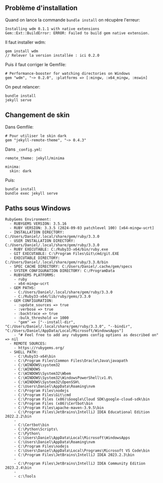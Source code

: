## Problème d'installation
Quand on lance la commande `bundle install` on récupère l'erreur:

    Installing wdm 0.1.1 with native extensions
    Gem::Ext::BuildError: ERROR: Failed to build gem native extension.

Il faut installer wdm:

    gem install wdm
    // Relever la version installée : ici 0.2.0

Puis il faut corriger le Gemfile:

    # Performance-booster for watching directories on Windows
    gem "wdm", "~> 0.2.0", :platforms => [:mingw, :x64_mingw, :mswin]

On peut relancer:

    bundle install
    jekyll serve

## Changement de skin
Dans Gemfile:

    # Pour utiliser le skin dark
    gem "jekyll-remote-theme", "~> 0.4.3"

Dans `_config.yml`:

    remote_theme: jekyll/minima
    
    minima:
      skin: dark

Puis:

    bundle install
    bundle exec jekyll serve

## Paths sous Windows

    RubyGems Environment:
      - RUBYGEMS VERSION: 3.5.16
      - RUBY VERSION: 3.3.5 (2024-09-03 patchlevel 100) [x64-mingw-ucrt]
      - INSTALLATION DIRECTORY: C:/Users/Daniel/.local/share/gem/ruby/3.3.0
      - USER INSTALLATION DIRECTORY: C:/Users/Daniel/.local/share/gem/ruby/3.3.0
      - RUBY EXECUTABLE: C:/Ruby33-x64/bin/ruby.exe
      - GIT EXECUTABLE: C:\Program Files\Git\cmd/git.EXE
      - EXECUTABLE DIRECTORY: C:/Users/Daniel/.local/share/gem/ruby/3.3.0/bin
      - SPEC CACHE DIRECTORY: C:/Users/Daniel/.cache/gem/specs
      - SYSTEM CONFIGURATION DIRECTORY: C:/ProgramData
      - RUBYGEMS PLATFORMS:
        - ruby
        - x64-mingw-ucrt
      - GEM PATHS:
        - C:/Users/Daniel/.local/share/gem/ruby/3.3.0
        - C:/Ruby33-x64/lib/ruby/gems/3.3.0
      - GEM CONFIGURATION:
        - :update_sources => true
        - :verbose => true
        - :backtrace => true
        - :bulk_threshold => 1000
        - "gem" => ["--install-dir", "C:/Users/Daniel/.local/share/gem/ruby/3.3.0", "--bindir", "C:/Users/Daniel/AppData/Local/Microsoft/WindowsApps"]
        - "# Feel free to add any rubygems config options as described on" => nil
      - REMOTE SOURCES:
        - https://rubygems.org/
      - SHELL PATH:
        - C:\Ruby33-x64\bin
        - C:\Program Files\Common Files\Oracle\Java\javapath
        - C:\WINDOWS\system32
        - C:\WINDOWS
        - C:\WINDOWS\System32\Wbem
        - C:\WINDOWS\System32\WindowsPowerShell\v1.0\
        - C:\WINDOWS\System32\OpenSSH\
        - C:\Users\Daniel\AppData\Roaming\nvm
        - C:\Program Files\nodejs
        - C:\Program Files\Git\cmd
        - C:\Program Files (x86)\Google\Cloud SDK\google-cloud-sdk\bin
        - C:\Program Files (x86)\Certbot\bin
        - C:\Program Files\apache-maven-3.9.5\bin
        - C:\Program Files\JetBrains\IntelliJ IDEA Educational Edition 2022.2.2\bin
        -
        - C:\Certbot\bin
        - C:\Python\Scripts\
        - C:\Python\
        - C:\Users\Daniel\AppData\Local\Microsoft\WindowsApps
        - C:\Users\Daniel\AppData\Roaming\nvm
        - C:\Program Files\nodejs
        - C:\Users\Daniel\AppData\Local\Programs\Microsoft VS Code\bin
        - C:\Program Files\JetBrains\IntelliJ IDEA 2023.2.3\bin
        -
        - C:\Program Files\JetBrains\IntelliJ IDEA Community Edition 2023.2.4\bin
        -
        - c:\Tools
